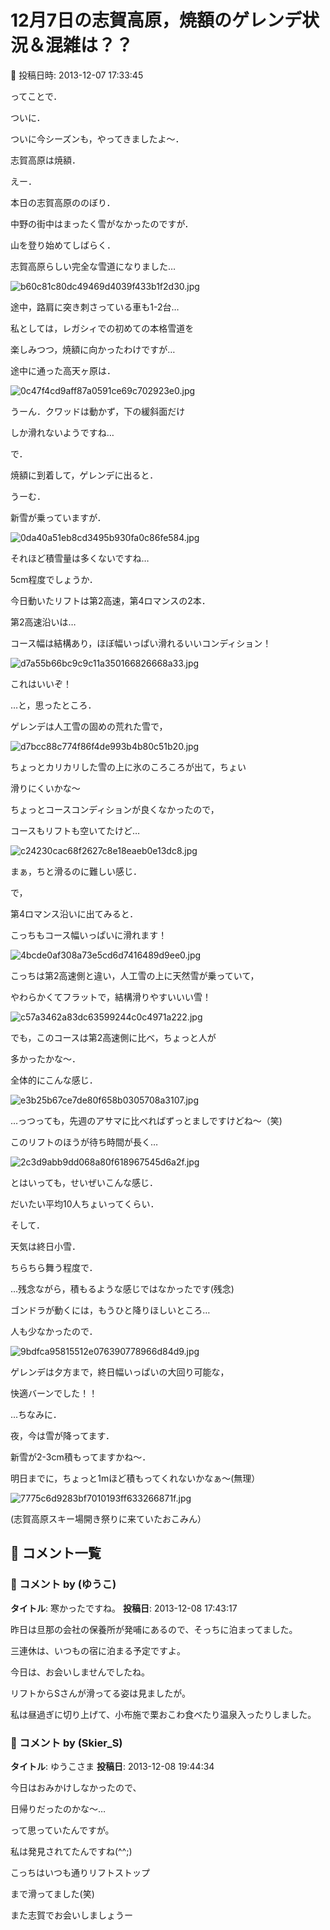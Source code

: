 # 12月7日の志賀高原，焼額のゲレンデ状況＆混雑は？？

📅 投稿日時: 2013-12-07 17:33:45

ってことで．


ついに．


ついに今シーズンも，やってきましたよ～．


志賀高原は焼額．





えー．


本日の志賀高原ののぼり．


中野の街中はまったく雪がなかったのですが．


山を登り始めてしばらく．


志賀高原らしい完全な雪道になりました…




![b60c81c80dc49469d4039f433b1f2d30.jpg](images/b60c81c80dc49469d4039f433b1f2d30.jpg)




途中，路肩に突き刺さっている車も1-2台…





私としては，レガシィでの初めての本格雪道を


楽しみつつ，焼額に向かったわけですが…


途中に通った高天ヶ原は．




![0c47f4cd9aff87a0591ce69c702923e0.jpg](images/0c47f4cd9aff87a0591ce69c702923e0.jpg)




うーん．クワッドは動かず，下の緩斜面だけ


しか滑れないようですね…





で．


焼額に到着して，ゲレンデに出ると．


うーむ．


新雪が乗っていますが．




![0da40a51eb8cd3495b930fa0c86fe584.jpg](images/0da40a51eb8cd3495b930fa0c86fe584.jpg)




それほど積雪量は多くないですね…


5cm程度でしょうか．


今日動いたリフトは第2高速，第4ロマンスの2本．





第2高速沿いは…


コース幅は結構あり，ほぼ幅いっぱい滑れるいいコンディション！




![d7a55b66bc9c9c11a350166826668a33.jpg](images/d7a55b66bc9c9c11a350166826668a33.jpg)




これはいいぞ！


…と，思ったところ．


ゲレンデは人工雪の固めの荒れた雪で，




![d7bcc88c774f86f4de993b4b80c51b20.jpg](images/d7bcc88c774f86f4de993b4b80c51b20.jpg)




ちょっとカリカリした雪の上に氷のころころが出て，ちょい


滑りにくいかな～





ちょっとコースコンディションが良くなかったので，


コースもリフトも空いてたけど…




![c24230cac68f2627c8e18eaeb0e13dc8.jpg](images/c24230cac68f2627c8e18eaeb0e13dc8.jpg)




まぁ，ちと滑るのに難しい感じ．





で，


第4ロマンス沿いに出てみると．


こっちもコース幅いっぱいに滑れます！




![4bcde0af308a73e5cd6d7416489d9ee0.jpg](images/4bcde0af308a73e5cd6d7416489d9ee0.jpg)




こっちは第2高速側と違い，人工雪の上に天然雪が乗っていて，


やわらかくてフラットで，結構滑りやすいいい雪！




![c57a3462a83dc63599244c0c4971a222.jpg](images/c57a3462a83dc63599244c0c4971a222.jpg)







でも，このコースは第2高速側に比べ，ちょっと人が


多かったかな～．


全体的にこんな感じ．




![e3b25b67ce7de80f658b0305708a3107.jpg](images/e3b25b67ce7de80f658b0305708a3107.jpg)




…っつっても，先週のアサマに比べればずっとましですけどね～（笑)





このリフトのほうが待ち時間が長く…




![2c3d9abb9dd068a80f618967545d6a2f.jpg](images/2c3d9abb9dd068a80f618967545d6a2f.jpg)




とはいっても，せいぜいこんな感じ．


だいたい平均10人ちょいってくらい．





そして．


天気は終日小雪．


ちらちら舞う程度で．


…残念ながら，積もるような感じではなかったです(残念)


ゴンドラが動くには，もうひと降りほしいところ…





人も少なかったので．




![9bdfca95815512e076390778966d84d9.jpg](images/9bdfca95815512e076390778966d84d9.jpg)




ゲレンデは夕方まで，終日幅いっぱいの大回り可能な，


快適バーンでした！！





…ちなみに．


夜，今は雪が降ってます．


新雪が2-3cm積もってますかね～．


明日までに，ちょっと1mほど積もってくれないかなぁ～(無理）







![7775c6d9283bf7010193ff633266871f.jpg](images/7775c6d9283bf7010193ff633266871f.jpg)




(志賀高原スキー場開き祭りに来ていたおこみん）

## 💬 コメント一覧

### 💬 コメント by (ゆうこ)
**タイトル**: 寒かったですね。
**投稿日**: 2013-12-08 17:43:17

昨日は旦那の会社の保養所が発哺にあるので、そっちに泊まってました。

三連休は、いつもの宿に泊まる予定ですよ。



今日は、お会いしませんでしたね。

リフトからSさんが滑ってる姿は見ましたが。

私は昼過ぎに切り上げて、小布施で栗おこわ食べたり温泉入ったりしました。

### 💬 コメント by (Skier_S)
**タイトル**: ゆうこさま
**投稿日**: 2013-12-08 19:44:34

今日はおみかけしなかったので、

日帰りだったのかな～…

って思っていたんですが。



私は発見されてたんですね(^^;)

こっちはいつも通りリフトストップ

まで滑ってました(笑)



また志賀でお会いしましょうー

